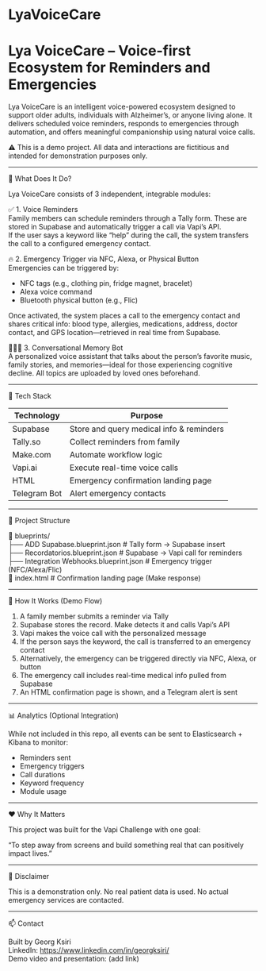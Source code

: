 # LyaVoiceCare

# Lya VoiceCare – Voice-first Ecosystem for Reminders and Emergencies

Lya VoiceCare is an intelligent voice-powered ecosystem designed to support older adults, individuals with Alzheimer’s, or anyone living alone. It delivers scheduled voice reminders, responds to emergencies through automation, and offers meaningful companionship using natural voice calls.

⚠️ This is a demo project. All data and interactions are fictitious and intended for demonstration purposes only.

---

🧠 What Does It Do?

Lya VoiceCare consists of 3 independent, integrable modules:

✅ 1. Voice Reminders  
Family members can schedule reminders through a Tally form. These are stored in Supabase and automatically trigger a call via Vapi’s API.  
If the user says a keyword like “help” during the call, the system transfers the call to a configured emergency contact.

🔥 2. Emergency Trigger via NFC, Alexa, or Physical Button  
Emergencies can be triggered by:  
- NFC tags (e.g., clothing pin, fridge magnet, bracelet)  
- Alexa voice command  
- Bluetooth physical button (e.g., Flic)  

Once activated, the system places a call to the emergency contact and shares critical info: blood type, allergies, medications, address, doctor contact, and GPS location—retrieved in real time from Supabase.

🧑‍🤝‍🧑 3. Conversational Memory Bot  
A personalized voice assistant that talks about the person’s favorite music, family stories, and memories—ideal for those experiencing cognitive decline. All topics are uploaded by loved ones beforehand.

---

🧰 Tech Stack

| Technology     | Purpose                              |
|----------------|----------------------------------------|
| Supabase       | Store and query medical info & reminders |
| Tally.so       | Collect reminders from family         |
| Make.com       | Automate workflow logic                |
| Vapi.ai        | Execute real-time voice calls          |
| HTML           | Emergency confirmation landing page    |
| Telegram Bot   | Alert emergency contacts               |

---

📁 Project Structure

📁 blueprints/  
├── ADD Supabase.blueprint.json         # Tally form → Supabase insert  
├── Recordatorios.blueprint.json       # Supabase → Vapi call for reminders  
├── Integration Webhooks.blueprint.json # Emergency trigger (NFC/Alexa/Flic)  
📄 index.html                           # Confirmation landing page (Make response)

---

🚀 How It Works (Demo Flow)

1. A family member submits a reminder via Tally  
2. Supabase stores the record. Make detects it and calls Vapi’s API  
3. Vapi makes the voice call with the personalized message  
4. If the person says the keyword, the call is transferred to an emergency contact  
5. Alternatively, the emergency can be triggered directly via NFC, Alexa, or button  
6. The emergency call includes real-time medical info pulled from Supabase  
7. An HTML confirmation page is shown, and a Telegram alert is sent

---

📊 Analytics (Optional Integration)

While not included in this repo, all events can be sent to Elasticsearch + Kibana to monitor:
- Reminders sent
- Emergency triggers
- Call durations
- Keyword frequency
- Module usage

---

❤️ Why It Matters

This project was built for the Vapi Challenge with one goal:

“To step away from screens and build something real that can positively impact lives.”

---

📌 Disclaimer

This is a demonstration only. No real patient data is used. No actual emergency services are contacted.

---

📫 Contact

Built by Georg Ksiri  
LinkedIn: https://www.linkedin.com/in/georgksiri/  
Demo video and presentation: (add link)
